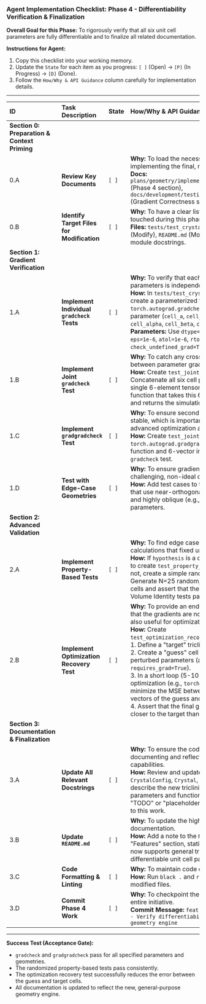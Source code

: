 ### **Agent Implementation Checklist: Phase 4 - Differentiability Verification & Finalization**

**Overall Goal for this Phase:** To rigorously verify that all six unit cell parameters are fully differentiable and to finalize all related documentation.

**Instructions for Agent:**
1.  Copy this checklist into your working memory.
2.  Update the `State` for each item as you progress: `[ ]` (Open) -> `[P]` (In Progress) -> `[D]` (Done).
3.  Follow the `How/Why & API Guidance` column carefully for implementation details.

---

| ID | Task Description | State | How/Why & API Guidance |
| :--- | :--- | :--- | :--- |
| **Section 0: Preparation & Context Priming** |
| 0.A | **Review Key Documents** | `[ ]` | **Why:** To load the necessary context for implementing the final, most rigorous tests. <br> **Docs:** `plans/geometry/implementation_geometry.md` (Phase 4 section), `docs/development/testing_strategy.md` (Gradient Correctness section). |
| 0.B | **Identify Target Files for Modification** | `[ ]` | **Why:** To have a clear list of files that will be touched during this phase. <br> **Files:** `tests/test_crystal_geometry.py` (Modify), `README.md` (Modify), all relevant module docstrings. |
| **Section 1: Gradient Verification** |
| 1.A | **Implement Individual `gradcheck` Tests** | `[ ]` | **Why:** To verify that each of the six unit cell parameters is independently differentiable. <br> **How:** In `tests/test_crystal_geometry.py`, create a parameterized test that runs `torch.autograd.gradcheck` for each parameter (`cell_a`, `cell_b`, `cell_c`, `cell_alpha`, `cell_beta`, `cell_gamma`). <br> **Parameters:** Use `dtype=torch.float64`, `eps=1e-6`, `atol=1e-6`, `rtol=1e-4`, `check_undefined_grad=True`. |
| 1.B | **Implement Joint `gradcheck` Test** | `[ ]` | **Why:** To catch any cross-coupling issues between parameter gradients. <br> **How:** Create `test_joint_gradcheck`. Concatenate all six cell parameters into a single 6-element tensor. Run `gradcheck` on a function that takes this 6-vector as input and returns the simulation sum. |
| 1.C | **Implement `gradgradcheck` Test** | `[ ]` | **Why:** To ensure second-order gradients are stable, which is important for more advanced optimization algorithms. <br> **How:** Create `test_joint_gradgradcheck`. Use `torch.autograd.gradgradcheck` on the same function and 6-vector input from the joint `gradcheck` test. |
| 1.D | **Test with Edge-Case Geometries** | `[ ]` | **Why:** To ensure gradient stability for challenging, non-ideal crystal geometries. <br> **How:** Add test cases to the `gradcheck` tests that use near-orthogonal (e.g., `gamma=89.9°`) and highly oblique (e.g., `gamma=120°`) cell parameters. |
| **Section 2: Advanced Validation** |
| 2.A | **Implement Property-Based Tests** | `[ ]` | **Why:** To find edge cases in the geometry calculations that fixed unit tests might miss. <br> **How:** If `hypothesis` is a dependency, use it to create `test_property_based_invariants`. If not, create a simple random sampler. Generate N=25 random, well-conditioned cells and assert that the Metric Duality and Volume Identity tests pass for all of them. |
| 2.B | **Implement Optimization Recovery Test** | `[ ]` | **Why:** To provide an end-to-end validation that the gradients are not just correct, but also useful for optimization. <br> **How:** Create `test_optimization_recovers_known_cell`. <br> 1. Define a "target" triclinic cell. <br> 2. Create a "guess" cell with slightly perturbed parameters (as `torch.Tensor` with `requires_grad=True`). <br> 3. In a short loop (5-10 steps), run a simple optimization (e.g., `torch.optim.Adam`) to minimize the MSE between the reciprocal vectors of the guess and target. <br> 4. Assert that the final guess parameters are closer to the target than the initial guess. |
| **Section 3: Documentation & Finalization** |
| 3.A | **Update All Relevant Docstrings** | `[ ]` | **Why:** To ensure the code is self-documenting and reflects the new, general capabilities. <br> **How:** Review and update the docstrings for `CrystalConfig`, `Crystal`, and `Simulator` to describe the new triclinic geometry parameters and functionality. Remove any "TODO" or "placeholder" comments related to this work. |
| 3.B | **Update `README.md`** | `[ ]` | **Why:** To update the high-level project documentation. <br> **How:** Add a note to the `README.md` under a "Features" section, stating that the simulator now supports general triclinic cells and differentiable unit cell parameters. |
| 3.C | **Code Formatting & Linting** | `[ ]` | **Why:** To maintain code quality. <br> **How:** Run `black .` and `ruff . --fix` on all modified files. |
| 3.D | **Commit Phase 4 Work** | `[ ]` | **Why:** To checkpoint the completion of the entire initiative. <br> **Commit Message:** `feat(geometry): Phase 4 - Verify differentiability and finalize geometry engine` |

---

**Success Test (Acceptance Gate):**
*   `gradcheck` and `gradgradcheck` pass for all specified parameters and geometries.
*   The randomized property-based tests pass consistently.
*   The optimization recovery test successfully reduces the error between the guess and target cells.
*   All documentation is updated to reflect the new, general-purpose geometry engine.
